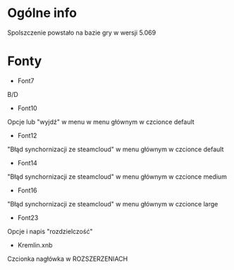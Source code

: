 # Ogólne info

Spolszczenie powstało na bazie gry w wersji 5.069


# Fonty

- Font7

B/D

- Font10

Opcje lub "wyjdź" w menu w menu głównym w czcionce default

- Font12

"Błąd synchornizacji ze steamcloud" w menu głównym w czcionce default

- Font14

"Błąd synchornizacji ze steamcloud" w menu głównym w czcionce medium

- Font16

"Błąd synchornizacji ze steamcloud" w menu głównym w czcionce large

- Font23

Opcje i napis "rozdzielczość"

- Kremlin.xnb

Czcionka nagłówka w ROZSZERZENIACH
